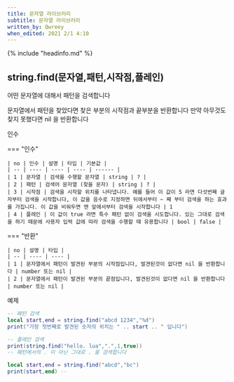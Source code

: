 ```yaml
---
title: 문자열 라이브러리
subtitle: 문자열 라이브러리
written_by: Qwreey
when_edited: 2021 2/1 4:10
---
```

{% include "headinfo.md" %}

## string.find(문자열,패턴,시작점,플레인) 

어떤 문자열에 대해서 패턴을 검색합니다 

문자열에서 패턴을 찾았다면 찾은 부분의 시작점과 끝부분을 반환합니다
만약 아무것도 찾지 못했다면 nil 을 반환합니다 

인수

=== "인수"

    | no | 인수 | 설명 | 타입 | 기본값 |
    | -- | ---- | ---- | ---- | ------ |
    | 1 | 문자열 | 검색을 수행할 문자열 | string | ? |
    | 2 | 패턴 | 검색어 문자열 (찾을 문자) | string | ? |
    | 3 | 시작점 | 검색을 시작할 위치를 나타냅니다. 예를 들어 이 값이 5 라면 다섯번째 글자부터 검색을 시작합니다, 이 값을 음수로 지정하면 뒤에서부터 ~ 째 부터 검색을 하는 효과를 가집니다. 이 값을 비워두면 맨 앞에서부터 검색을 시작합니다 | 1
    | 4 | 플레인 | 이 값이 true 라면 특수 패턴 없이 검색을 시도합니다. 있는 그대로 검색을 하기 때문에 사용자 입력 값에 따라 검색을 수행할 때 유용합니다 | bool | false |

=== "반환"

    | no | 설명 | 타입 |
    | -- | ---- | ---- |
    | 1 | 문자열에서 패턴이 발견된 부분의 시작점입니다, 발견된것이 없다면 nil 을 반환합니다 | number 또는 nil |
    | 2 | 문자열에서 패턴이 발견된 부분의 끝점입니다, 발견된것이 없다면 nil 을 반환합니다 | number 또는 nil |


예제
```lua
-- 패턴 검색
local start,end = string.find("abcd 1234","%d")
print("가장 첫번째로 발견된 숫자의 위치는 " .. start .. " 입니다")

-- 플레인 검색
print(string.find("hello. lua",".",1,true))
-- 패턴에서의 . 이 아닌 그대로 . 을 검색합니다 

local start,end = string.find("abcd","bc")
print(start,end) -- 
```

